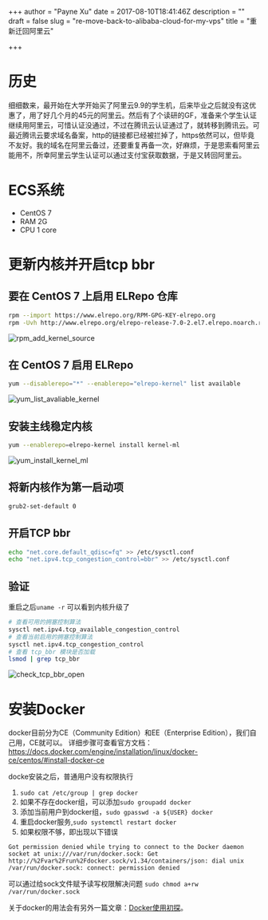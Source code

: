 +++
author = "Payne Xu"
date = 2017-08-10T18:41:46Z
description = ""
draft = false
slug = "re-move-back-to-alibaba-cloud-for-my-vps"
title = "重新迁回阿里云"

+++

# 历史
细细数来，最开始在大学开始买了阿里云9.9的学生机，后来毕业之后就没有这优惠了，用了好几个月的45元的阿里云。然后有了个读研的GF，准备来个学生认证继续用阿里云，可惜认证没通过，不过在腾讯云认证通过了，就转移到腾讯云。可最近腾讯云要求域名备案，http的链接都已经被拦掉了，https依然可以，但毕竟不友好。我的域名在阿里云备过，还要重复再备一次，好麻烦，于是思索看阿里云能用不，所幸阿里云学生认证可以通过支付宝获取数据，于是又转回阿里云。
<!--more-->
# ECS系统
* CentOS 7
* RAM 2G
* CPU 1 core
# 更新内核并开启tcp bbr
## 要在 CentOS 7 上启用 ELRepo 仓库
```bash
rpm --import https://www.elrepo.org/RPM-GPG-KEY-elrepo.org
rpm -Uvh http://www.elrepo.org/elrepo-release-7.0-2.el7.elrepo.noarch.rpm
```
![rpm_add_kernel_source](https://o364p1r5a.qnssl.com/2017/08/rpm_add_kernel_source.png)
## 在 CentOS 7 启用 ELRepo
```bash
yum --disablerepo="*" --enablerepo="elrepo-kernel" list available
```
![yum_list_avaliable_kernel](https://o364p1r5a.qnssl.com/2017/08/yum_list_avaliable_kernel.png)

## 安装主线稳定内核
```bash
yum --enablerepo=elrepo-kernel install kernel-ml
```
![yum_install_kernel_ml](https://o364p1r5a.qnssl.com/2017/08/yum_install_kernel_ml.png)
## 将新内核作为第一启动项
```bash
grub2-set-default 0
```
## 开启TCP bbr
```bash
echo "net.core.default_qdisc=fq" >> /etc/sysctl.conf
echo "net.ipv4.tcp_congestion_control=bbr" >> /etc/sysctl.conf
```
## 验证
重启之后`uname -r` 可以看到内核升级了

```bash
# 查看可用的拥塞控制算法
sysctl net.ipv4.tcp_available_congestion_control
# 查看当前启用的拥塞控制算法
sysctl net.ipv4.tcp_congestion_control
# 查看 tcp_bbr 模块是否加载
lsmod | grep tcp_bbr
```
![check_tcp_bbr_open](https://o364p1r5a.qnssl.com/2017/08/check_tcp_bbr_open.png)

# 安装Docker
docker目前分为CE（Community Edition）和EE（Enterprise Edition），我们自己用，CE就可以。
详细步骤可查看官方文档：https://docs.docker.com/engine/installation/linux/docker-ce/centos/#install-docker-ce

docke安装之后，普通用户没有权限执行
1. `sudo cat /etc/group | grep docker`
2. 如果不存在docker组，可以添加`sudo groupadd docker`
3. 添加当前用户到docker组，`sudo gpasswd -a ${USER} docker`
4. 重启docker服务,`sudo systemctl restart docker`
5. 如果权限不够，即出现以下错误
```
Got permission denied while trying to connect to the Docker daemon socket at unix:///var/run/docker.sock: Get http://%2Fvar%2Frun%2Fdocker.sock/v1.34/containers/json: dial unix /var/run/docker.sock: connect: permission denied
```
可以通过给sock文件赋予读写权限解决问题 `sudo chmod a+rw /var/run/docker.sock`

关于docker的用法会有另外一篇文章：[Docker使用初探](/a-preliminary-study-of-using-docker)。

